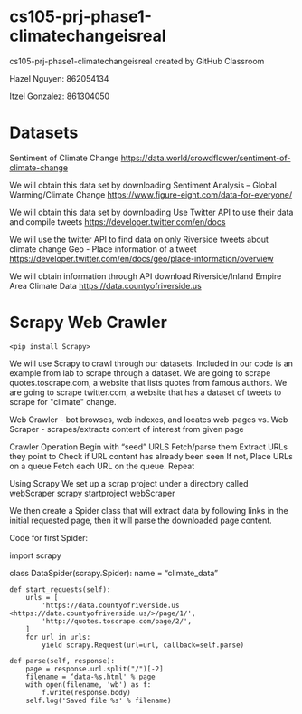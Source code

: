 # cs105-prj-phase1-climatechangeisreal
cs105-prj-phase1-climatechangeisreal created by GitHub Classroom

Hazel Nguyen: 862054134

Itzel Gonzalez: 861304050

# Datasets

Sentiment of Climate Change
https://data.world/crowdflower/sentiment-of-climate-change


We will obtain this data set by downloading 
Sentiment Analysis – Global Warming/Climate Change
https://www.figure-eight.com/data-for-everyone/


We will obtain this data set by downloading 
Use Twitter API to use their data and compile tweets
https://developer.twitter.com/en/docs


We will use the twitter API to find data on only Riverside tweets about climate change
Geo - Place information of a tweet
https://developer.twitter.com/en/docs/geo/place-information/overview


We will obtain information through  API download
Riverside/Inland Empire Area Climate Data
https://data.countyofriverside.us

# Scrapy Web Crawler

`<pip install Scrapy>`

We will use Scrapy to crawl through our datasets. Included in our code is an example from lab to scrape through a dataset.
We are going to scrape quotes.toscrape.com, a website that lists quotes from famous authors. 
We are going to scrape twitter.com, a website that has a dataset of tweets to scrape for "climate" change.


Web Crawler - bot browses, web indexes, and locates web-pages
vs.
Web Scraper - scrapes/extracts content of interest from given page

Crawler Operation
Begin with “seed” URLS
Fetch/parse them
Extract URLs they point to
Check if URL content has already been seen
If not, Place URLs on a queue
Fetch each URL on the queue. Repeat

Using Scrapy
We set up a scrap project under a directory called webScraper
scrapy startproject webScraper

We then create a Spider class that will extract data by following links in the initial requested page, then it will parse the downloaded page content.

Code for first Spider: 

import scrapy

class DataSpider(scrapy.Spider):
    name = “climate_data”

    def start_requests(self):
        urls = [
            'https://data.countyofriverside.us <https://data.countyofriverside.us/>/page/1/',
            'http://quotes.toscrape.com/page/2/',
        ]
        for url in urls:
            yield scrapy.Request(url=url, callback=self.parse)

    def parse(self, response):
        page = response.url.split("/")[-2]
        filename = ‘data-%s.html' % page
        with open(filename, 'wb') as f:
            f.write(response.body)
        self.log('Saved file %s' % filename)






